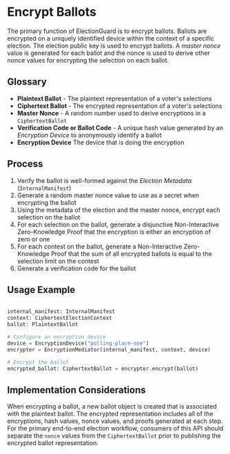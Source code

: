 # Encrypt Ballots

The primary function of ElectionGuard is to encrypt ballots.  Ballots are encrypted on a uniquely identified device within the context of a specific election.  The election public key is used to encrypt ballots.  A _master nonce_ value is generated for each ballot and the nonce is used to derive other nonce values for encrypting the selection on each ballot.

## Glossary

- **Plaintext Ballot** - The plaintext representation of a voter's selections
- **Ciphertext Ballot** - The encrypted representation of a voter's selections
- **Master Nonce** - A random number used to derive encryptions in a `CiphertextBallot`
- **Verification Code or Ballot Code** - A unique hash value generated by an _Encryption Device_ to anonymously identify a ballot
- **Encryption Device** The device that is doing the encryption

## Process

1. Verify the ballot is well-formed against the _Election Metadata_ (`InternalManifest`)
2. Generate a random master nonce value to use as a secret when encrypting the ballot
3. Using the metadata of the election and the master nonce, encrypt each selection on the ballot
4. For each selection on the ballot, generate a disjunctive Non-Interactive Zero-Knowledge Proof that the encryption is either an encryption of zero or one
5. For each contest on the ballot, generate a Non-Interactive Zero-Knowledge Proof that the sum of all encrypted ballots is equal to the selection limit on the contest
6. Generate a verification code for the ballot

## Usage Example

```python

internal_manifest: InternalManifest
context: CiphertextElectionContext
ballot: PlaintextBallot

# Configure an encryption device
device = EncryptionDevice("polling-place-one")
encrypter = EncryptionMediator(internal_manifest, context, device)

# Encrypt the ballot
encrypted_ballot: CiphertextBallot = encrypter.encrypt(ballot)

```

## Implementation Considerations

When encrypting a ballot, a new ballot object is created that is associated with the plaintext ballot.  The encrypted representation includes all of the encryptions, hash values, nonce values, and proofs generated at each step.  For the primary end-to-end election workflow, consumers of this API should separate the `nonce` values from the `CiphertextBallot` prior to publishing the encrypted ballot representation.  
